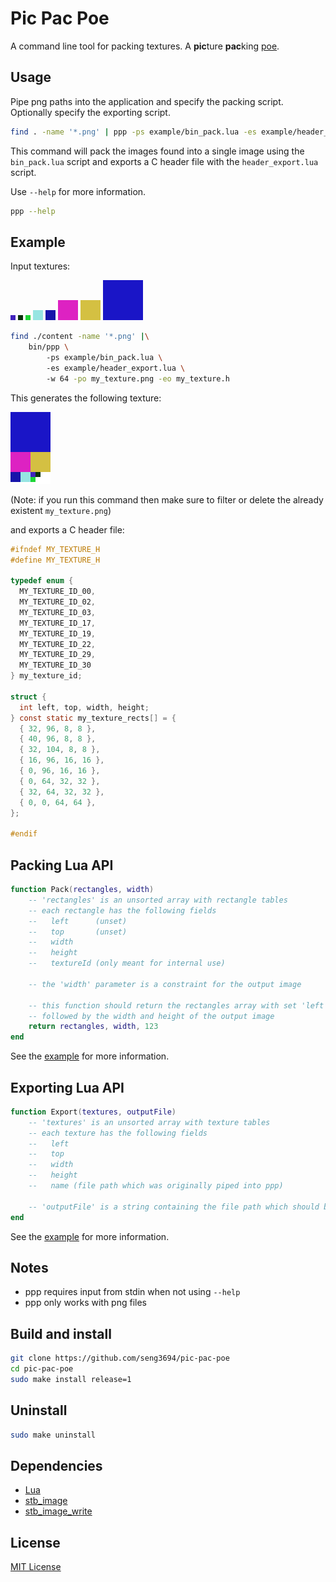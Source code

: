 # Pic Pac Poe

A command line tool for packing textures. A **pic**ture **pac**king [poe](https://zelda.fandom.com/wiki/Poe).

## Usage

Pipe png paths into the application and specify the packing script. Optionally specify the exporting script.

```sh
find . -name '*.png' | ppp -ps example/bin_pack.lua -es example/header_export.lua
```

This command will pack the images found into a single image using the `bin_pack.lua` script and exports a C header file with the `header_export.lua` script.

Use `--help` for more information.

```sh
ppp --help
```

## Example

Input textures:

![00](content/00.png)
![02](content/02.png)
![03](content/03.png)
![17](content/17.png)
![19](content/19.png)
![22](content/22.png)
![29](content/29.png)
![30](content/30.png)

```sh
find ./content -name '*.png' |\
    bin/ppp \  
        -ps example/bin_pack.lua \ 
        -es example/header_export.lua \ 
        -w 64 -po my_texture.png -eo my_texture.h
```

This generates the following texture:

![my_texture](content/my_texture.png)

(Note: if you run this command then make sure to filter or delete the already existent `my_texture.png`)

and exports a C header file:

```c
#ifndef MY_TEXTURE_H
#define MY_TEXTURE_H

typedef enum {
  MY_TEXTURE_ID_00,
  MY_TEXTURE_ID_02,
  MY_TEXTURE_ID_03,
  MY_TEXTURE_ID_17,
  MY_TEXTURE_ID_19,
  MY_TEXTURE_ID_22,
  MY_TEXTURE_ID_29,
  MY_TEXTURE_ID_30
} my_texture_id;

struct {
  int left, top, width, height;
} const static my_texture_rects[] = {
  { 32, 96, 8, 8 },
  { 40, 96, 8, 8 },
  { 32, 104, 8, 8 },
  { 16, 96, 16, 16 },
  { 0, 96, 16, 16 },
  { 0, 64, 32, 32 },
  { 32, 64, 32, 32 },
  { 0, 0, 64, 64 },
};

#endif

```

## Packing Lua API

```lua
function Pack(rectangles, width)
    -- 'rectangles' is an unsorted array with rectangle tables
    -- each rectangle has the following fields
    --   left      (unset)
    --   top       (unset)
    --   width
    --   height
    --   textureId (only meant for internal use)

    -- the 'width' parameter is a constraint for the output image

    -- this function should return the rectangles array with set 'left' and 'top'
    -- followed by the width and height of the output image
    return rectangles, width, 123
end
```

See the [example](example/bin_pack.lua) for more information.

## Exporting Lua API

```lua
function Export(textures, outputFile)
    -- 'textures' is an unsorted array with texture tables
    -- each texture has the following fields
    --   left
    --   top
    --   width
    --   height
    --   name (file path which was originally piped into ppp)

    -- 'outputFile' is a string containing the file path which should be used to write the outputs to
end
```

See the [example](example/header_example.lua) for more information.

## Notes

- ppp requires input from stdin when not using `--help`
- ppp only works with png files

## Build and install

```sh
git clone https://github.com/seng3694/pic-pac-poe
cd pic-pac-poe
sudo make install release=1
```

## Uninstall

```sh
sudo make uninstall
```

## Dependencies

- [Lua](https://github.com/lua/lua)
- [stb_image](https://github.com/nothings/stb/)
- [stb_image_write](https://github.com/nothings/stb/)

## License

[MIT License](LICENSE)
